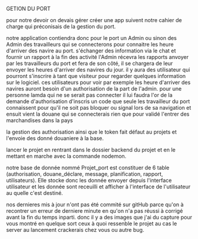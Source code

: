 GETION DU PORT 


pour notre devoir on devais gérer créer une app suivent notre cahier de charge qui préconisais de la gestion du port.

notre application contiendra donc pour le port un Admin ou sinon des Admin des travailleurs qui se connecterons pour connaitre les heure d'arriver des navire au port. s'échanger des information via le chat et fournir un rapport à la fin des activité 
l'Admin récevra les rapports anvoyer par les travailleurs du port et fera de son côté, il se chargera de leur envoyer les heures d'arriver des navires du jour. 
il y aura des utilisateur qui pourront s'inscrire à tant que visiteur pour regarder quelques information sur le logiciel. ces utilisateurs pour voir par exemple les heure d'arriver des navires auront besoin d'un authorisation de la part de l'admin. pour une personne lamda qui ne se serait pas connecter il lui faudra l'or de la demande d'authorisation d'inscris un code que seule les travailleur du port connaissent pour qu'il ne soit pas bloquer ou signal lors de sa navigation 
et ensuit vient la douane qui se connecterais rien que pour validé l'entrer des marchandises dans la pays 



la gestion des authorisation ainsi que le token fait défaut au projets et l'envoie des donné douaniere à la base.


lancer le projet en rentrant dans le dossier backend du projet et en le mettant en marche avec la commande nodemon.

notre base de donnée nommé Projet_port est constituer de 6 table (authorisation, douane_déclare, message, planification, rapport, utilisateurs). Elle stocke donc les donnée envoyer depuis l'interface utilisateur et les donnée sont receuilli et afficher à l'interface de l'utilisateur au quelle c'est destiné. 

nos dernieres mis à jour n'ont pas été commité sur gitHub parce qu'on à recontrer un erreur de derniere minute en qu'on n'a pas réussi à corrigé avant la fin du temps inparti. donc il y a des images que j'ai du capture pour vous montré en quelque sort ceux à quoi ressenble le projet au cas le server au lancement crackerais chez vous ou autre bug.

